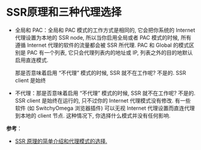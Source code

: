 # SSR原理和三种代理选择

- 全局和 PAC：全局和 PAC 模式的工作方式是相同的, 它会把你系统的 Internet 代理设置为本地的 SSR node, 所以当你启用全局或者 PAC 模式的时候, 所有遵循 Internet 代理的软件的流量都会被 SSR 所代理. PAC 和 Global 的模式区别是 PAC 有一个列表, 它只会代理列表内的地址或 IP, 列表之外的目的地默认启用直连模式.

  那是否意味着启用 “不代理” 模式的时候, SSR 就不在工作呢? 不是的. SSR client 是始终

- 不代理：那是否意味着启用 “不代理” 模式的时候, SSR 就不在工作呢? 不是的. SSR client 是始终在运行的, 只不过你的 Internet 代理模式没有修改. 有一些软件 (如 SwitchyOmega 浏览器插件) 可以无视 Internet 代理设置而直连代理到本地的 client 节点. 这种情况下, 你选择什么模式并没有任何影响.

**参考**：

- [SSR 原理的简单介绍和代理模式的选择.](https://blog.hiaoxui.com/blog/post/hiaoxui/theory)